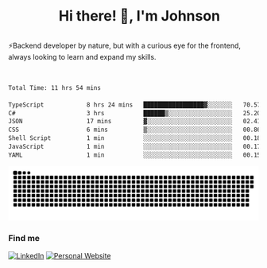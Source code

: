 <div id="user-content-toc">
  <ul align="center">
    <summary><h1 style="display: inline-block">Hi there! 👋, I'm Johnson</h1></summary>
  </ul>
</div>

⚡Backend developer by nature, but with a curious eye for the frontend, always looking to learn and expand my skills.

<br>


<!--START_SECTION:waka-->

```txt
Total Time: 11 hrs 54 mins

TypeScript            8 hrs 24 mins   █████████████████▓░░░░░░░   70.57 %
C#                    3 hrs           ██████▒░░░░░░░░░░░░░░░░░░   25.20 %
JSON                  17 mins         ▓░░░░░░░░░░░░░░░░░░░░░░░░   02.41 %
CSS                   6 mins          ▒░░░░░░░░░░░░░░░░░░░░░░░░   00.86 %
Shell Script          1 min           ░░░░░░░░░░░░░░░░░░░░░░░░░   00.18 %
JavaScript            1 min           ░░░░░░░░░░░░░░░░░░░░░░░░░   00.17 %
YAML                  1 min           ░░░░░░░░░░░░░░░░░░░░░░░░░   00.15 %
```

<!--END_SECTION:waka-->

<picture>
  <source  srcset="https://github.com/joshwambere/joshwambere/blob/output/github-contribution-grid-snake-dark.svg?palette=github-dark">
  <source  srcset="https://github.com/joshwambere/joshwambere/blob/output/github-contribution-grid-snake.svg">
  <img alt="github contribution grid snake animation" src="https://github.com/joshwambere/joshwambere/blob/output/github-contribution-grid-snake.svg">
</picture>

### Find me
<a href="https://www.linkedin.com/in/dusabe-johnson" target="_blank"><img src="https://img.shields.io/badge/LinkedIn-%230077B5.svg?&style=flat&logo=linkedin&logoColor=white" alt="LinkedIn"></a>
‎‎ [![Personal Website](https://img.shields.io/badge/visit-Johnsonis.me-blue)](https://johnsonis.me/)
